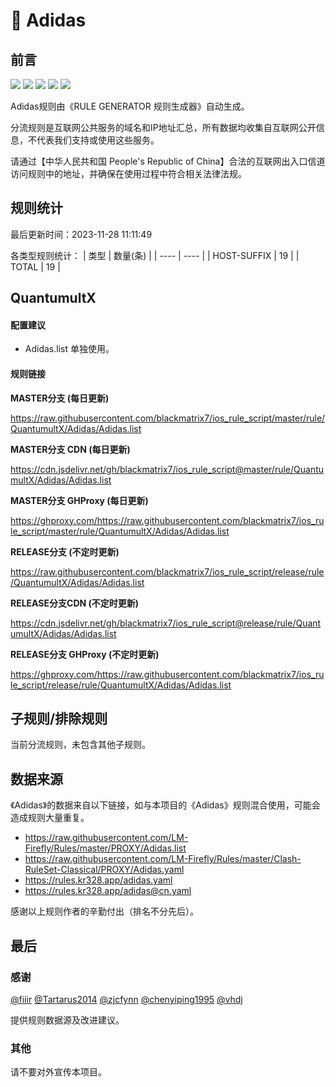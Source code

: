 # 🧸 Adidas

## 前言

![](https://shields.io/badge/-移除重复规则-ff69b4) ![](https://shields.io/badge/-DOMAIN与DOMAIN--SUFFIX合并-green) ![](https://shields.io/badge/-DOMAIN--SUFFIX间合并-critical) ![](https://shields.io/badge/-DOMAIN--SUFFIX与DOMAIN--KEYWORD合并-blue) ![](https://shields.io/badge/-IP--CIDR(6)合并-blueviolet) 

Adidas规则由《RULE GENERATOR 规则生成器》自动生成。

分流规则是互联网公共服务的域名和IP地址汇总，所有数据均收集自互联网公开信息，不代表我们支持或使用这些服务。

请通过【中华人民共和国 People's Republic of China】合法的互联网出入口信道访问规则中的地址，并确保在使用过程中符合相关法律法规。

## 规则统计

最后更新时间：2023-11-28 11:11:49

各类型规则统计：
| 类型 | 数量(条)  | 
| ---- | ----  |
| HOST-SUFFIX | 19  | 
| TOTAL | 19  | 


## QuantumultX 

#### 配置建议
- Adidas.list 单独使用。

#### 规则链接
**MASTER分支 (每日更新)**

https://raw.githubusercontent.com/blackmatrix7/ios_rule_script/master/rule/QuantumultX/Adidas/Adidas.list

**MASTER分支 CDN (每日更新)**

https://cdn.jsdelivr.net/gh/blackmatrix7/ios_rule_script@master/rule/QuantumultX/Adidas/Adidas.list

**MASTER分支 GHProxy (每日更新)**

https://ghproxy.com/https://raw.githubusercontent.com/blackmatrix7/ios_rule_script/master/rule/QuantumultX/Adidas/Adidas.list

**RELEASE分支 (不定时更新)**

https://raw.githubusercontent.com/blackmatrix7/ios_rule_script/release/rule/QuantumultX/Adidas/Adidas.list

**RELEASE分支CDN (不定时更新)**

https://cdn.jsdelivr.net/gh/blackmatrix7/ios_rule_script@release/rule/QuantumultX/Adidas/Adidas.list

**RELEASE分支 GHProxy (不定时更新)**

https://ghproxy.com/https://raw.githubusercontent.com/blackmatrix7/ios_rule_script/release/rule/QuantumultX/Adidas/Adidas.list

## 子规则/排除规则


当前分流规则，未包含其他子规则。

## 数据来源

《Adidas》的数据来自以下链接，如与本项目的《Adidas》规则混合使用，可能会造成规则大量重复。

- https://raw.githubusercontent.com/LM-Firefly/Rules/master/PROXY/Adidas.list
- https://raw.githubusercontent.com/LM-Firefly/Rules/master/Clash-RuleSet-Classical/PROXY/Adidas.yaml
- https://rules.kr328.app/adidas.yaml
- https://rules.kr328.app/adidas@cn.yaml


感谢以上规则作者的辛勤付出（排名不分先后）。

## 最后

### 感谢

[@fiiir](https://github.com/fiiir) [@Tartarus2014](https://github.com/Tartarus2014) [@zjcfynn](https://github.com/zjcfynn) [@chenyiping1995](https://github.com/chenyiping1995) [@vhdj](https://github.com/vhdj)

提供规则数据源及改进建议。

### 其他

请不要对外宣传本项目。